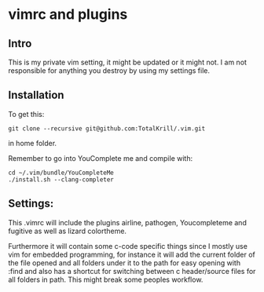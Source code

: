 vimrc and plugins
=================

Intro
-----

This is my private vim setting, it might be updated or it
might not. I am not responsible for anything you destroy by using
my settings file.

Installation
------------
To get this:

    git clone --recursive git@github.com:TotalKrill/.vim.git

in home folder.

Remember to go into YouComplete me and compile with:

    cd ~/.vim/bundle/YouCompleteMe
    ./install.sh --clang-completer

Settings:
---------

This .vimrc will include the plugins airline, pathogen, Youcompleteme and fugitive as
well as lizard colortheme.

Furthermore it will contain some c-code specific things since I mostly use vim for
embedded programming, for instance it will add the current folder of the file opened
and all folders under it to the path for easy opening with :find and also has a
shortcut for switching between c header/source files for all folders in path. This might break
some peoples workflow.


